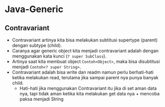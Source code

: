 # Java-Generic
## Contravariant
* Contravariant artinya kita bisa melakukan subtitusi supertype (parent) dengan subtype (child).
* Caranya agar generic object kita menjadi contravariant adalah dengan menggunakan kata kunci (`? super SubClass`).
* Artinya saat kita membuat object `Contoh<Object>`, maka bisa disubtitusi menjadi `Contoh<? super String>`.
* Contravariant adalah bisa write dan readm namun perlu berhati-hati ketika melakukan read, terutama jika sampai parent nya punya banyak child.
  * Hati-hati jika menggunakan Contravariant itu jika di set aman data nya, tapi tidak aman ketika kita melakukan get data nya + mencoba paksa menjadi String